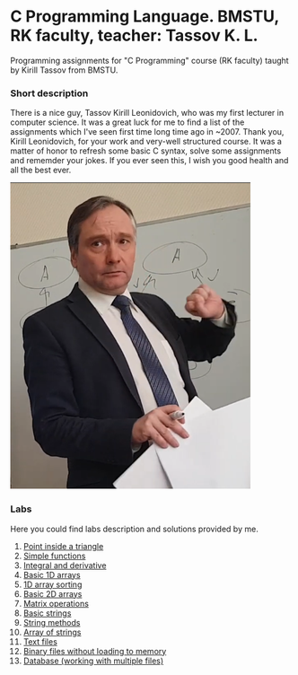 # C Programming Language. BMSTU, RK faculty, teacher: Tassov K. L.
Programming assignments for "C Programming" course (RK faculty) taught by Kirill Tassov from BMSTU.

### Short description

There is a nice guy, Tassov Kirill Leonidovich, who was my first lecturer in computer science. It was a great luck for me to find a list of the assignments which I've seen first time long time ago in ~2007. Thank you, Kirill Leonidovich, for your work and very-well structured course. It was a matter of honor to refresh some basic C syntax, solve some assignments and rememder your jokes. If you ever seen this, I wish you good health and all the best ever.

<img src="tassov.jpg">


### Labs

Here you could find labs description and solutions provided by me.

1. [Point inside a triangle](./lab-01/lab-01.md)
2. [Simple functions](./lab-02/lab-02.md)
3. [Integral and derivative](./lab-03/lab-03.md)
4. [Basic 1D arrays](./lab-04/lab-04.md)
5. [1D array sorting](./lab-05/lab-05.md)
6. [Basic 2D arrays](./lab-06/lab-06.md)
7. [Matrix operations](./lab-07/lab-07.md)
8. [Basic strings](./lab-08/lab-08.md)
9. [String methods](./lab-09/lab-09.md)
10. [Array of strings](./lab-10/lab-10.md)
11. [Text files](./lab-11/lab-11.md)
12. [Binary files without loading to memory](./lab-12/lab-12.md)
13. [Database (working with multiple files)](./lab-13/lab-13.md)
